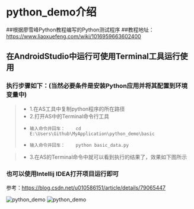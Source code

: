 # python_demo介绍
##根据廖雪峰Python教程编写的Python测试程序
##教程地址：https://www.liaoxuefeng.com/wiki/1016959663602400
## 在AndroidStudio中运行可使用Terminal工具运行使用

### 执行步骤如下：(当然必要条件是安装Python应用并将其配置到环境变量中)
> * 1.在AS工具中复制python程序的所在路径
> * 2.打开AS中的Terminal命令行工具
> *     输入命令并回车：    cd E:\Users\Github\MyApplication\python_demo\basic
> *     输入命令并回车：    python basic_data.py

> * 3.在AS的Terminal命令中就可以看到执行的结果了，效果如下图所示
### 也可以使用Intellij IDEA打开项目运行即可
参考：https://blog.csdn.net/u010586151/article/details/79065447

![python_demo](https://raw.github.com/yueyue10/MyApplication/master/doc/pic_python.png)
![python_demo](https://raw.github.com/yueyue10/MyApplication/master/python_project/python_demo/python_demo.png)
